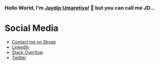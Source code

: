 ### Hello World, I'm [Jaydip Umaretiya!](http://enlistech.com/) 👋 but you can call me JD...

# Social Media
- [Contact me on Skype](https://join.skype.com/invite/cwLwQXJdI5HQ)
- [LinkedIn](https://www.linkedin.com/in/jaydipumaretiya/)
- [Stack Overflow](https://stackoverflow.com/users/5496625/jaydip-umaretiya/)
- [Twitter](https://twitter.com/jaydipumaretiya)
